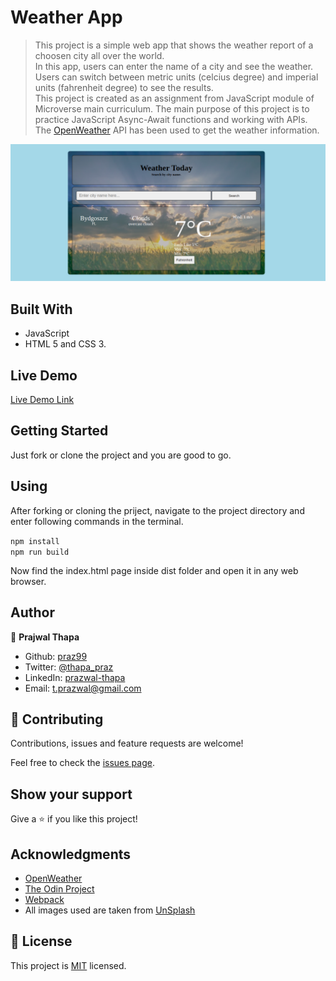 # Weather App
> This project is a simple web app that shows the weather report of a choosen city all over the world.  
> In this app, users can enter the name of a city and see the weather. Users can switch between metric units (celcius degree) and imperial units (fahrenheit degree) to see the results.  
> This project is created as an assignment from JavaScript module of Microverse main curriculum. The main purpose of this project is to practice JavaScript Async-Await functions and working with APIs.  
>The [OpenWeather](https://openweathermap.org/) API has been used to get the weather information.

![screenshot](src/img/weather-app.png)

## Built With
- JavaScript
- HTML 5 and CSS 3.

## Live Demo

[Live Demo Link](https://raw.githack.com/praz99/JS-Weather-app/feature/weather-app/dist/index.html)

## Getting Started

Just fork or clone the project and you are good to go.

## Using

After forking or cloning the priject, navigate to the project directory and enter following commands in the terminal.

```npm install```  
```npm run build```

Now find the index.html page inside dist folder and open it in any web browser.

## Author

👤 **Prajwal Thapa**

- Github: [praz99](https://github.com/praz99)
- Twitter: [@thapa_praz](https://twitter.com/thapa_praz)
- LinkedIn: [prazwal-thapa](https://linkedin.com/in/prazwal-thapa)
- Email: t.prazwal@gmail.com

## 🤝 Contributing

Contributions, issues and feature requests are welcome!

Feel free to check the [issues page](issues/).

## Show your support

Give a ⭐️ if you like this project!

## Acknowledgments
- [OpenWeather](https://openweathermap.org/)
- [The Odin Project](https://www.theodinproject.com/courses/javascript/lessons/weather-app)
- [Webpack](https://webpack.js.org/)
- All images used are taken from [UnSplash](https://unsplash.com/)

## 📝 License

This project is [MIT](./LICENSE) licensed.